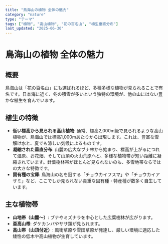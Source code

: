 ```yaml
---
title: "鳥海山の植物 全体の魅力"
category: "nature"
type: "テーマ"
tags: ["植物", "高山植物", "花の百名山", "植生垂直分布"]
last_updated: "2025-06-30"
---
```


# 鳥海山の植物 全体の魅力

## 概要
鳥海山は「花の百名山」にも選ばれるほど、多種多様な植物が見られることで有名です。日本海に近く、冬の積雪が多いという独特の環境が、他の山にはない豊かな植生を育んでいます。

## 植生の特徴
- **低い標高から見られる高山植物**: 通常、標高2,000m級で見られるような高山植物が、鳥海山では標高1,000mあたりから出現します。これは、豊富な雪解け水と、夏でも涼しい気候によるものです。
- **凝縮された垂直分布**: 山麓の広大なブナ林から始まり、標高が上がるにつれて湿原、お花畑、そして山頂の火山荒原へと、多様な植物帯が短い距離に凝縮されています。針葉樹林帯がほとんど見られないのも、多雪地帯ならではの大きな特徴です。
- **固有種の宝庫**: 鳥海山の名を冠する「チョウカイフスマ」や「チョウカイアザミ」など、ここでしか見られない貴重な固有種・特産種が数多く自生しています。

## 主な植物帯
- **山地帯（山麓～）**: ブナやミズナラを中心とした広葉樹林が広がります。
- **亜高山帯**: ダケカンバやササ類が見られます。
- **高山帯（山頂付近）**: 風衝草原や雪田草原が発達し、厳しい環境に適応した矮性の低木や高山植物が生育しています。